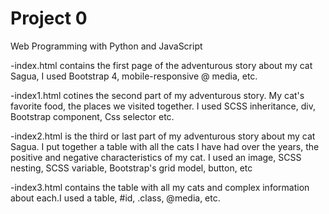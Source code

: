# Project 0

Web Programming with Python and JavaScript

-index.html contains the first page of the adventurous story about my cat Sagua, I used Bootstrap 4, mobile-responsive @ media, etc.


-index1.html cotines the second part of my adventurous story. My cat's favorite food, the places we visited together. I used SCSS inheritance, div, Bootstrap component, Css selector etc.


-index2.html is the third or last part of my adventurous story about my cat Sagua. I put together a table with all the cats I have had over the years, the positive and negative characteristics of my cat. I used an image, SCSS nesting, SCSS variable, Bootstrap's grid model, button, etc

-index3.html contains the table with all my cats and complex information about each.I used a table, #id, .class, @media, etc.

